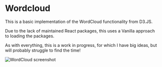 # Wordcloud

This is a basic implementation of the WordCloud functionality from D3.JS.

Due to the lack of maintained React packages, this uses a Vanilla approach to loading the packages.

As with everything, this is a work in progress, for which I have big ideas, but will probably struggle to find the time!

![WordCloud screenshot](https://github.com/mikef80/word-cloud/blob/main/public/fresh-prince-screenshot.png)


